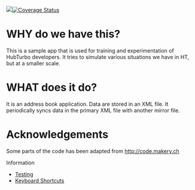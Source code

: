 <img src="https://travis-ci.org/HubTurbo/addressbook.svg?branch=master"/>[![Coverage Status](https://coveralls.io/repos/github/HubTurbo/addressbook/badge.svg?branch=master)](https://coveralls.io/github/HubTurbo/addressbook?branch=master)

# WHY do we have this?
This is a sample app that is used for training and experimentation of HubTurbo developers.
It tries to simulate various situations we have in HT, but at a smaller scale.

# WHAT does it do?
It is an address book application. Data are stored in an XML file.
It periodically syncs data in the primary XML file with another mirror file.

# Acknowledgements
Some parts of the code has been adapted from http://code.makery.ch

Information
- [Testing](docs/Testing.md)
- [Keyboard Shortcuts](docs/KeyboardShortcuts.md)
